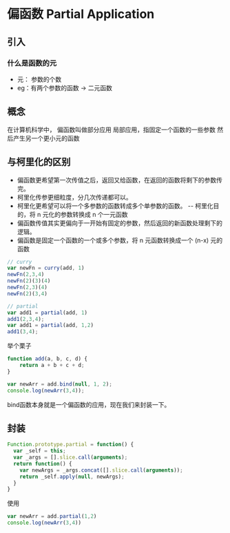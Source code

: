 # 偏函数 Partial Application
## 引入
### 什么是函数的元
- 元： 参数的个数 
- eg：有两个参数的函数 -> 二元函数

## 概念
在计算机科学中， 偏函数叫做部分应用
局部应用，指固定一个函数的一些参数
然后产生另一个更小元的函数

## 与柯里化的区别
- 偏函数更希望第一次传值之后，返回又给函数，在返回的函数将剩下的参数传完。 
- 柯里化传参更细粒度，分几次传递都可以。
- 柯里化更希望可以将一个多参数的函数转成多个单参数的函数。 -- 柯里化目的，将 n 元化的参数转换成 n 个一元函数
- 偏函数传值其实更偏向于一开始有固定的参数，然后返回的新函数处理剩下的逻辑。
- 偏函数是固定一个函数的一个或多个参数，将 n 元函数转换成一个 (n-x) 元的函数
```js
// curry
var newFn = curry(add, 1)
newFn(2,3,4)
newFn(2)(3)(4)
newFn(2,3)(4)
newFn(2)(3,4)

// partial
var add1 = partial(add, 1)
add1(2,3,4);
var add1 = partial(add, 1,2)
add1(3,4);
```
举个栗子
```js
function add(a, b, c, d) {
    return a + b + c + d;
}

var newArr = add.bind(null, 1, 2);
console.log(newArr(3,4));

```
bind函数本身就是一个偏函数的应用，现在我们来封装一下。
## 封装
```js
Function.prototype.partial = function() {
  var _self = this;
  var _args = [].slice.call(arguments);
  return function() {
    var newArgs = _args.concat([].slice.call(arguments));
    return _self.apply(null, newArgs);
  }
}

```
使用
```js
var newArr = add.partial(1,2)
console.log(newArr(3,4))
```

